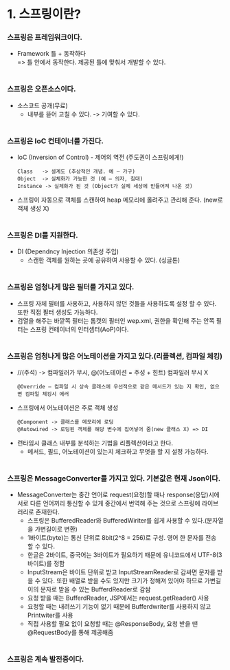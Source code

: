 # 1. 스프링이란?

### 스프링은 프레임워크이다.
* Framework 틀 + 동작하다  
   => 틀 안에서 동작한다. 제공된 틀에 맞춰서 개발할 수 있다. </br><br/>

### 스프링은 오픈소스이다.
* 소스코드 공개(무료)
   * 내부를 뜯어 고칠 수 있다.  ->  기여할 수 있다. </br><br/>

### 스프링은 IoC 컨테이너를 가진다.
* IoC (Inversion of Control) - 제어의 역전 (주도권이 스프링에게!)
  ```
  Class   -> 설계도 (추상적인 개념. 예 – 가구) 
  Object  -> 실체화가 가능한 것 (예 – 의자, 침대)
  Instance -> 실체화가 된 것 (Object가 실제 세상에 만들어져 나온 것)
  ```
* 스프링이 자동으로 객체를 스캔하여 heap 메모리에 올려주고 관리해 준다. (new로 객체 생성 X) </br><br/>

### 스프링은 DI를 지원한다.
* DI (Dependncy Injection 의존성 주입)
  * 스캔한 객체를 원하는 곳에 공유하여 사용할 수 있다. (싱글톤)</br><br/>
  
### 스프링은 엄청나게 많은 필터를 가지고 있다.
* 스프링 자체 필터를 사용하고, 사용하지 않던 것들을 사용하도록 설정 할 수 있다. 또한 직접 필터 생성도 가능하다.
* 검열을 해주는 바깥쪽 필터는 톰캣의 필터인 wep.xml, 권한을 확인해 주는 안쪽 필터는 스프링 컨테이너의 인터셉터(AoP)이다.</br><br/>

### 스프링은 엄청나게 많은 어노테이션을 가지고 있다.(리플렉션, 컴파일 체킹)
* //(주석) -> 컴파일러가 무시, @(어노테이션 = 주성 + 힌트) 컴파일러 무시 X
  ```
  @Override – 컴파일 시 상속 클래스에 우선적으로 같은 메서드가 있는 지 확인, 없으면 컴파일 체킹시 에러
  ```
* 스프링에서 어노테이션은 주로 객체 생성
  ```
  @Component -> 클래스를 메모리에 로딩
  @Autowired -> 로딩된 객체를 해당 변수에 집어넣어 줌(new 클래스 X) => DI
  ```
* 런타임시 클래스 내부를 분석하는 기법을 리플렉션이라고 한다.
  * 메서드, 필드, 어노테이션이 있는지 체크하고 무엇을 할 지 설정 가능하다.</br><br/>

### 스프링은 MessageConverter를 가지고 있다. 기본값은 현재 Json이다.
* MessageConverter는 중간 언어로 request(요청)할 때나 response(응답)시에 서로 다른 언어끼리 통신할 수 있게 중간에서 번역해 주는 것으로 스프링에 라이브러리로 존재한다.
  * 스프링은 BufferedReader와 BufferedWiriter를 쉽게 사용할 수 있다.(문자열을 가변길이로 변환)
  * 1바이트(byte)는 통신 단위로 8bit(2^8 = 256)로 구성. 영어 한 문자를 전송 할 수 있다.
  * 한글은 2바이트, 중국어는 3바이트가 필요하기 때문에 유니코드에서 UTF-8(3바이트)를 정함
  * InputStream은 바이트 단위로 받고 InputStreamReader로 감싸면 문자를 받을 수 있다. 또한 배열로 받을 수도 있지만 크기가 정해져 있어야 하므로 가변길이의 문자로 받을 수 있는 BufferdReader로 감쌈
  * 요청 받을 때는 BufferdReader, JSP에서는 request.getReader() 사용
  * 요청할 때는 내려쓰기 기능이 없기 때문에 Bufferdwriter를 사용하지 않고 Printwiter를 사용
  * 직접 사용할 필요 없이 요청할 때는 @ResponseBody, 요청 받을 땐 @RequestBody를 통해 제공해줌</br><br/>

### 스프링은 계속 발전중이다.
